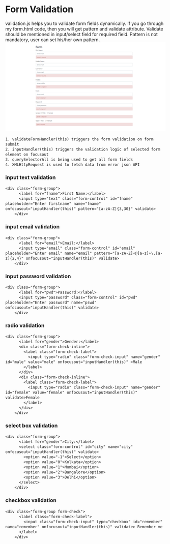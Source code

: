 # Form Validation
validation.js helps you to validate form fields dynamically.  If you go through my form.html code, then you will get pattern and validate attribute. Validate should be mentioned in input/select field for required field. Pattern is not mandatory, user can set his/her own pattern.
![Form-Validation](Form-Validation-live.png)

```
1. validateFormHandler(this) triggers the form validation on form submit
2. inputHandler(this) triggers the validation logic of selected form element on focusout
3. querySelectorAll is being used to get all form fields
4. XMLHttpRequest is used to fetch data from error json API
```

### input text validation
```
<div class="form-group">
      <label for="fname">First Name:</label>
      <input type="text" class="form-control" id="fname" placeholder="Enter firstname" name="fname" onfocusout="inputHandler(this)" pattern="[a-zA-Z]{3,30}" validate>
    </div>
```

### input email validation
```
<div class="form-group">
      <label for="email">Email:</label>
      <input type="email" class="form-control" id="email" placeholder="Enter email" name="email" pattern="[a-zA-Z]+@[a-z]+\.[a-z]{2,4}" onfocusout="inputHandler(this)" validate>
    </div>
```

### input password validation
```
<div class="form-group">
      <label for="pwd">Password:</label>
      <input type="password" class="form-control" id="pwd" placeholder="Enter password" name="pswd" onfocusout="inputHandler(this)" validate>
    </div>
```
### radio validation
```
<div class="form-group">
      <label for="gender">Gender:</label>
      <div class="form-check-inline">
        <label class="form-check-label">
          <input type="radio" class="form-check-input" name="gender" id="male" value="male" onfocusout="inputHandler(this)" >Male
        </label>
      </div>
      <div class="form-check-inline">
        <label class="form-check-label">
          <input type="radio" class="form-check-input" name="gender" id="female" value="female" onfocusout="inputHandler(this)" validate>Female
        </label>
      </div>
    </div>
```

### select box validation
```
<div class="form-group">
      <label for="gender">City:</label>
      <select class="form-control" id="city" name="city" onfocusout="inputHandler(this)" validate>
        <option value="-1">Select</option>
        <option value="0">Kolkata</option>
        <option value="1">Mumbai</option>
        <option value="2">Bangalore</option>
        <option value="3">Delhi</option>
      </select>
    </div>
```

### checkbox validation
```
<div class="form-group form-check">
      <label class="form-check-label">
        <input class="form-check-input" type="checkbox" id="remember" name="remember" onfocusout="inputHandler(this)" validate> Remember me
      </label>
    </div>
```

